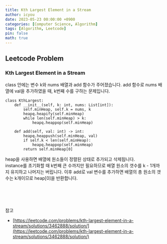 ```yaml
---
title: Kth Largest Element in a Stream
author: icyou
date: 2023-05-23 00:00:00 +0900
categories: [Computer Science, Algorithm]
tags: [Algorithm, Leetcode]
pin: false
math: true
---
```


## Leetcode Problem

### Kth Largest Element in a Stream
class 안에는 변수 k와 nums 배열과 add 함수가 주어졌습니다. add 함수로 nums 배열에 val을 추가하였을 때, k번째 수를 구하는 문제입니다.

```
class KthLargest:
    def __init__(self, k: int, nums: List[int]):
        self.minHeap, self.k = nums, k
        heapq.heapify(self.minHeap)
        while len(self.minHeap) > k:
            heapq.heappop(self.minHeap)
        
    def add(self, val: int) -> int:
        heapq.heappush(self.minHeap, val)
        if self.k < len(self.minHeap):
            heapq.heappop(self.minHeap)
        return self.minHeap[0]
```  
heap을 사용하면 배열에 원소들이 정렬된 상태로 추가되고 삭제됩니다.  
instance를 초기화할 때 k번째 큰 수까지만 필요하므로 배열 원소의 갯수를 k - 1개까지 유지하고 나머지는 버립니다.
이후 add로 val 변수를 추가하면 배열의 총 원소의 갯수는 k개이므로 heap\[0\]을 반환합니다.

<br/><br/><br/><br/>
참고 
- [https://leetcode.com/problems/kth-largest-element-in-a-stream/solutions/3462888/solution/](https://leetcode.com/problems/kth-largest-element-in-a-stream/solutions/3462888/solution/)